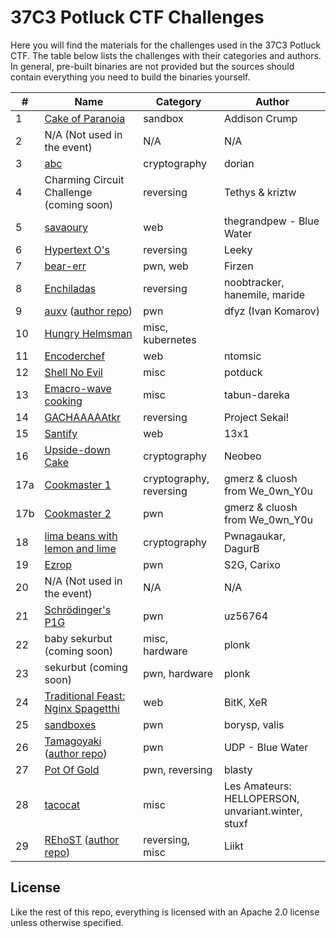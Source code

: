 # 37C3 Potluck CTF Challenges

Here you will find the materials for the challenges used in the 37C3 Potluck CTF. The table below lists the challenges with their categories and authors. In general, pre-built binaries are not provided but the sources should contain everything you need to build the binaries yourself.

| **#** | **Name**                                                                                                                    | **Category**            | **Author**                                         |
|-------|-----------------------------------------------------------------------------------------------------------------------------|-------------------------|----------------------------------------------------|
| 1     | [Cake of Paranoia](challenge-01/)                                                                                           | sandbox                 | Addison Crump                                      |
| 2     | N/A (Not used in the event)                                                                                                 | N/A                     | N/A                                                |
| 3     | [abc](challenge-03/)                                                                                                        | cryptography            | dorian                                             |
| 4     | Charming Circuit Challenge (coming soon)                                                                                    | reversing               | Tethys & kriztw                                    |
| 5     | [savaoury](challenge-05/)                                                                                                   | web                     | thegrandpew - Blue Water                           |
| 6     | [Hypertext O's](challenge-06/)                                                                                              | reversing               | Leeky                                              |
| 7     | [bear-err](challenge-07/)                                                                                                   | pwn, web                | Firzen                                             |
| 8     | [Enchiladas](challenge-08/)                                                                                                 | reversing               | noobtracker, hanemile, maride                      |
| 9     | [auxv](challenge-09/) ([author repo](https://github.com/dfyz/ctf-writeups/tree/master/potluck-2023/auxv))                   | pwn                     | dfyz (Ivan Komarov)                                |
| 10    | [Hungry Helmsman](challenge-10/)                                                                                            | misc, kubernetes        |                                                    |
| 11    | [Encoderchef](challenge-11/)                                                                                                | web                     | ntomsic                                            |
| 12    | [Shell No Evil](challenge-12/)                                                                                              | misc                    | potduck                                            |
| 13    | [Emacro-wave cooking](challenge-13/)                                                                                        | misc                    | tabun-dareka                                       |
| 14    | [GACHAAAAAtkr](challenge-14/)                                                                                               | reversing               | Project Sekai!                                     |
| 15    | [Santify](challenge-15/)                                                                                                    | web                     | 13x1                                               |
| 16    | [Upside-down Cake](challenge-16/)                                                                                           | cryptography            | Neobeo                                             |
| 17a   | [Cookmaster 1](challenge-17/)                                                                                               | cryptography, reversing | gmerz & cluosh from We_0wn_Y0u                     |
| 17b   | [Cookmaster 2](challenge-17/)                                                                                               | pwn                     | gmerz & cluosh from We_0wn_Y0u                     |
| 18    | [lima beans with lemon and lime](challenge-18/)                                                                             | cryptography            | Pwnagaukar, DagurB                                 |
| 19    | [Ezrop](challenge-19/)                                                                                                      | pwn                     | S2G, Carixo                                        |
| 20    | N/A (Not used in the event)                                                                                                 | N/A                     | N/A                                                |
| 21    | [Schrödinger's P1G](challenge-21/)                                                                                          | pwn                     | uz56764                                            |
| 22    | baby sekurbut (coming soon)                                                                                                 | misc, hardware          | plonk                                              |
| 23    | sekurbut (coming soon)                                                                                                      | pwn, hardware           | plonk                                              |
| 24    | [Traditional Feast: Nginx Spagetthi](challenge-24/)                                                                         | web                     | BitK, XeR                                          |
| 25    | [sandboxes](challenge-25/)                                                                                                  | pwn                     | borysp, valis                                      |
| 26    | [Tamagoyaki](challenge-26/) ([author repo](https://github.com/UDPctf/CTF-challenges/tree/main/Potluck-CTF-2023/Tamagoyaki)) | pwn                     | UDP - Blue Water                                   |
| 27    | [Pot Of Gold](challenge-27/)                                                                                                | pwn, reversing          | blasty                                             |
| 28    | [tacocat](challenge-28/)                                                                                                    | misc                    | Les Amateurs: HELLOPERSON, unvariant.winter, stuxf |
| 29    | [REhoST](challenge-29/) ([author repo](https://github.com/Liikt/REhoST))                                                    | reversing, misc         | Liikt                                              |

## License

Like the rest of this repo, everything is licensed with an Apache 2.0 license unless otherwise specified.
